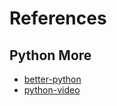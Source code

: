# References

## Python More

- [better-python](https://github.com/ArjanCodes/betterpython.git)
- [python-video](https://www.youtube.com/playlist?list=PLC0nd42SBTaNuP4iB4L6SJlMaHE71FG6N)
